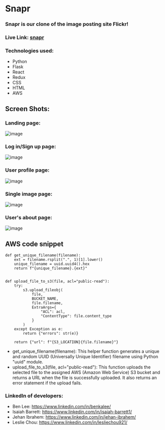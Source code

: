 # Snapr

### Snapr is our clone of the image posting site Flickr!

### Live Link: [snapr](https://snapr.onrender.com/)

### Technologies used:
* Python
* Flask
* React
* Redux
* CSS
* HTML
* AWS

## Screen Shots: 
### Landing page: 
![image](https://github.com/jibrahem/Snapr/assets/108157183/647d03cf-95c2-45bc-bfd2-6661eef134b1)

### Log in/Sign up page:
![image](https://github.com/jibrahem/Snapr/assets/108157183/0f356a39-5571-4aba-a16a-c1d29d843e25)

### User profile page: 
![image](https://github.com/jibrahem/Snapr/assets/108157183/3220280c-621d-4f4d-b12f-06b2e226c5af)

### Single image page: 
![image](https://github.com/jibrahem/Snapr/assets/108157183/4acd691a-dfd2-487a-9fe5-3a6b42419cc3)

### User's about page: 
![image](https://github.com/jibrahem/Snapr/assets/108157183/d6a1de2f-20d4-48df-9f75-852503a39050)







## AWS code snippet
```
def get_unique_filename(filename):
    ext = filename.rsplit(".", 1)[1].lower()
    unique_filename = uuid.uuid4().hex
    return f"{unique_filename}.{ext}"


def upload_file_to_s3(file, acl="public-read"):
    try:
        s3.upload_fileobj(
            file,
            BUCKET_NAME,
            file.filename,
            ExtraArgs={
                "ACL": acl,
                "ContentType": file.content_type
            }
        )
    except Exception as e:
        return {"errors": str(e)}

    return {"url": f"{S3_LOCATION}{file.filename}"}
```

- get_unique_filename(filename): This helper function generates a unique and random UUID (Universally Unique Identifier) filename using Python "uuid" module.
- upload_file_to_s3(file, acl="public-read"): This function uploads the selected file to the assigned AWS (Amazon Web Service) S3 bucket and returns a URL when the file is successfully uploaded. It also returns an error statement if the upload fails.


### LinkedIn of developers: 
* Ben Lee: https://www.linkedin.com/in/benkalee/
* Isaiah Barrett: https://www.linkedin.com/in/isaiah-barrett1/
* Jehan Ibrahem: https://www.linkedin.com/in/jehan-ibrahem/
* Leslie Chou: https://www.linkedin.com/in/lesliechou921/

